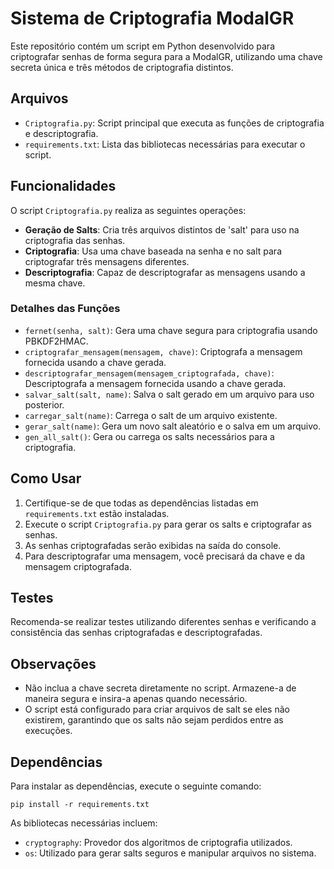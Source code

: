 # Sistema de Criptografia ModalGR

Este repositório contém um script em Python desenvolvido para criptografar senhas de forma segura para a ModalGR, utilizando uma chave secreta única e três métodos de criptografia distintos.

## Arquivos

- `Criptografia.py`: Script principal que executa as funções de criptografia e descriptografia.
- `requirements.txt`: Lista das bibliotecas necessárias para executar o script.

## Funcionalidades

O script `Criptografia.py` realiza as seguintes operações:

- **Geração de Salts**: Cria três arquivos distintos de 'salt' para uso na criptografia das senhas.
- **Criptografia**: Usa uma chave baseada na senha e no salt para criptografar três mensagens diferentes.
- **Descriptografia**: Capaz de descriptografar as mensagens usando a mesma chave.

### Detalhes das Funções

- `fernet(senha, salt)`: Gera uma chave segura para criptografia usando PBKDF2HMAC.
- `criptografar_mensagem(mensagem, chave)`: Criptografa a mensagem fornecida usando a chave gerada.
- `descriptografar_mensagem(mensagem_criptografada, chave)`: Descriptografa a mensagem fornecida usando a chave gerada.
- `salvar_salt(salt, name)`: Salva o salt gerado em um arquivo para uso posterior.
- `carregar_salt(name)`: Carrega o salt de um arquivo existente.
- `gerar_salt(name)`: Gera um novo salt aleatório e o salva em um arquivo.
- `gen_all_salt()`: Gera ou carrega os salts necessários para a criptografia.

## Como Usar

1. Certifique-se de que todas as dependências listadas em `requirements.txt` estão instaladas.
2. Execute o script `Criptografia.py` para gerar os salts e criptografar as senhas.
3. As senhas criptografadas serão exibidas na saída do console.
4. Para descriptografar uma mensagem, você precisará da chave e da mensagem criptografada.

## Testes

Recomenda-se realizar testes utilizando diferentes senhas e verificando a consistência das senhas criptografadas e descriptografadas.

## Observações

- Não inclua a chave secreta diretamente no script. Armazene-a de maneira segura e insira-a apenas quando necessário.
- O script está configurado para criar arquivos de salt se eles não existirem, garantindo que os salts não sejam perdidos entre as execuções.

## Dependências

Para instalar as dependências, execute o seguinte comando:

```
pip install -r requirements.txt
```

As bibliotecas necessárias incluem:
- `cryptography`: Provedor dos algoritmos de criptografia utilizados.
- `os`: Utilizado para gerar salts seguros e manipular arquivos no sistema.



